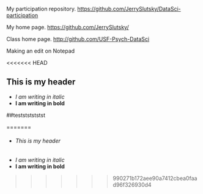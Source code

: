 My participation repository.
https://github.com/JerrySlutsky/DataSci-participation

My home page.
https://github.com/JerrySlutsky/

Class home page.
http://github.com/USF-Psych-DataSci

Making an edit on Notepad

<<<<<<< HEAD
## This is my header  
* _I am writing in italic_  
* **I am writing in bold** 


##testststststst

=======
* <h6> This is my header  
* _I am writing in italic_  
* **I am writing in bold**  
>>>>>>> 990271b172aee90a7412cbea0faad96f326930d4
